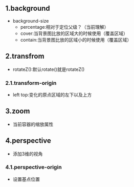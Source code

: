 ## 1.background
* background-size
  * percentage:相对于定位父级？（当前理解）
  * cover:当背景图比放的区域大的时候使用（覆盖区域）
  * contain:当背景图比放的区域小的时候使用（覆盖区域）
## 2.transfrom
* rotateZ():默认rotate()就是rotateZ()
### 2.1.transform-origin
* left top:变化的原点区域的左下以及上方
## 3.zoom
* 当前容器的缩放属性
## 4.perspective
* 添加3维的视角
### 4.1.perspective-origin
* 设置基点位置

